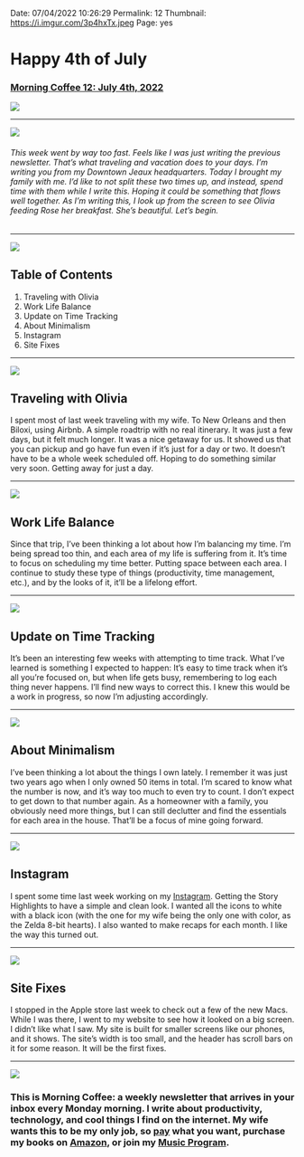 
Date: 07/04/2022 10:26:29
Permalink: 12
Thumbnail: https://i.imgur.com/3p4hxTx.jpeg
Page: yes

# Happy 4th of July

### [Morning Coffee 12: July 4th, 2022](https://nashp.com/12)

![](https://nashp.com/_media/mc.gif)

---- 

![](https://i.imgur.com/URxbLq5.jpg)

###### This week went by way too fast. Feels like I was just writing the previous newsletter. That’s what traveling and vacation does to your days. I’m writing you from my Downtown Jeaux headquarters. Today I brought my family with me. I’d like to not split these two times up, and instead, spend time with them while I write this. Hoping it could be something that flows well together. As I’m writing this, I look up from the screen to see Olivia feeding Rose her breakfast. She’s beautiful. Let’s begin.

---- 

![](https://i.imgur.com/eO2hcg2.jpg)

## Table of Contents

1. Traveling with Olivia
2. Work Life Balance
3. Update on Time Tracking
4. About Minimalism
5. Instagram
6. Site Fixes

---- 

![](https://i.imgur.com/CYyG8jW.jpg)

## Traveling with Olivia

I spent most of last week traveling with my wife. To New Orleans and then Biloxi, using Airbnb. A simple roadtrip with no real itinerary. It was just a few days, but it felt much longer. It was a nice getaway for us. It showed us that you can pickup and go have fun even if it’s just for a day or two. It doesn’t have to be a whole week scheduled off. Hoping to do something similar very soon. Getting away for just a day.

---- 

![](https://i.imgur.com/xDUxrVI.jpg)

## Work Life Balance

Since that trip, I’ve been thinking a lot about how I’m balancing my time. I’m being spread too thin, and each area of my life is suffering from it. It’s time to focus on scheduling my time better. Putting space between each area. I continue to study these type of things (productivity, time management, etc.), and by the looks of it, it’ll be a lifelong effort.

---- 

![](https://i.imgur.com/aolHauX.jpg)

## Update on Time Tracking

It’s been an interesting few weeks with attempting to time track. What I’ve learned is something I expected to happen: It’s easy to time track when it’s all you’re focused on, but when life gets busy, remembering to log each thing never happens. I’ll find new ways to correct this. I knew this would be a work in progress, so now I’m adjusting accordingly.

---- 

![](https://i.imgur.com/LhkxBSQ.jpg)

## About Minimalism

I’ve been thinking a lot about the things I own lately. I remember it was just two years ago when I only owned 50 items in total. I’m scared to know what the number is now, and it’s way too much to even try to count. I don’t expect to get down to that number again. As a homeowner with a family, you obviously need more things, but I can still declutter and find the essentials for each area in the house. That’ll be a focus of mine going forward.

---- 

![](https://i.imgur.com/7P34iz3.jpg)

## Instagram

I spent some time last week working on my [Instagram](https://instagram.com/nashpitre). Getting the Story Highlights to have a simple and clean look. I wanted all the icons to white with a black icon (with the one for my wife being the only one with color, as the Zelda 8-bit hearts). I also wanted to make recaps for each month. I like the way this turned out. 

---- 

![](https://i.imgur.com/Z1CWXm2.jpg)

## Site Fixes

I stopped in the Apple store last week to check out a few of the new Macs. While I was there, I went to my website to see how it looked on a big screen. I didn’t like what I saw. My site is built for smaller screens like our phones, and it shows. The site’s width is too small, and the header has scroll bars on it for some reason. It will be the first fixes.

---- 

![](https://i.imgur.com/MwejBou.jpg)

### This is Morning Coffee: a weekly newsletter that arrives in your inbox every Monday morning. I write about productivity, technology, and cool things I find on the internet. My wife wants this to be my only job, so [pay](https://buy.stripe.com/fZe4jqd135LRc4U4gj) what you want, purchase my books on [Amazon](https://www.amazon.com/dp/B0CQQG3JCF?binding=paperback&ref=dbs_dp_awt_sb_pc_tpbk), or join my [Music Program](https://patreon.com/nashp).
